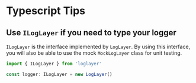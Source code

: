 # Typescript Tips

## Use `ILogLayer` if you need to type your logger

`ILogLayer` is the interface implemented by `LogLayer`. By using this interface,
you will also be able to use the mock `MockLogLayer` class for unit testing.

```typescript
import { ILogLayer } from 'loglayer'

const logger: ILogLayer = new LogLayer()
```
